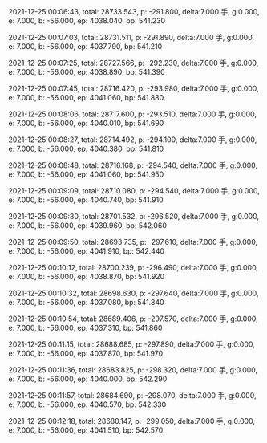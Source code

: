 2021-12-25 00:06:43, total: 28733.543, p: -291.800, delta:7.000 手, g:0.000, e: 7.000, b: -56.000, ep: 4038.040, bp: 541.230

2021-12-25 00:07:03, total: 28731.511, p: -291.890, delta:7.000 手, g:0.000, e: 7.000, b: -56.000, ep: 4037.790, bp: 541.210

2021-12-25 00:07:25, total: 28727.566, p: -292.230, delta:7.000 手, g:0.000, e: 7.000, b: -56.000, ep: 4038.890, bp: 541.390

2021-12-25 00:07:45, total: 28716.420, p: -293.980, delta:7.000 手, g:0.000, e: 7.000, b: -56.000, ep: 4041.060, bp: 541.880

2021-12-25 00:08:06, total: 28717.600, p: -293.510, delta:7.000 手, g:0.000, e: 7.000, b: -56.000, ep: 4040.010, bp: 541.690

2021-12-25 00:08:27, total: 28714.492, p: -294.100, delta:7.000 手, g:0.000, e: 7.000, b: -56.000, ep: 4040.380, bp: 541.810

2021-12-25 00:08:48, total: 28716.168, p: -294.540, delta:7.000 手, g:0.000, e: 7.000, b: -56.000, ep: 4041.060, bp: 541.950

2021-12-25 00:09:09, total: 28710.080, p: -294.540, delta:7.000 手, g:0.000, e: 7.000, b: -56.000, ep: 4040.740, bp: 541.910

2021-12-25 00:09:30, total: 28701.532, p: -296.520, delta:7.000 手, g:0.000, e: 7.000, b: -56.000, ep: 4039.960, bp: 542.060

2021-12-25 00:09:50, total: 28693.735, p: -297.610, delta:7.000 手, g:0.000, e: 7.000, b: -56.000, ep: 4041.910, bp: 542.440

2021-12-25 00:10:12, total: 28700.239, p: -296.490, delta:7.000 手, g:0.000, e: 7.000, b: -56.000, ep: 4038.870, bp: 541.920

2021-12-25 00:10:32, total: 28698.630, p: -297.640, delta:7.000 手, g:0.000, e: 7.000, b: -56.000, ep: 4037.080, bp: 541.840

2021-12-25 00:10:54, total: 28689.406, p: -297.570, delta:7.000 手, g:0.000, e: 7.000, b: -56.000, ep: 4037.310, bp: 541.860

2021-12-25 00:11:15, total: 28688.685, p: -297.890, delta:7.000 手, g:0.000, e: 7.000, b: -56.000, ep: 4037.870, bp: 541.970

2021-12-25 00:11:36, total: 28683.825, p: -298.320, delta:7.000 手, g:0.000, e: 7.000, b: -56.000, ep: 4040.000, bp: 542.290

2021-12-25 00:11:57, total: 28684.690, p: -298.070, delta:7.000 手, g:0.000, e: 7.000, b: -56.000, ep: 4040.570, bp: 542.330

2021-12-25 00:12:18, total: 28680.147, p: -299.050, delta:7.000 手, g:0.000, e: 7.000, b: -56.000, ep: 4041.510, bp: 542.570